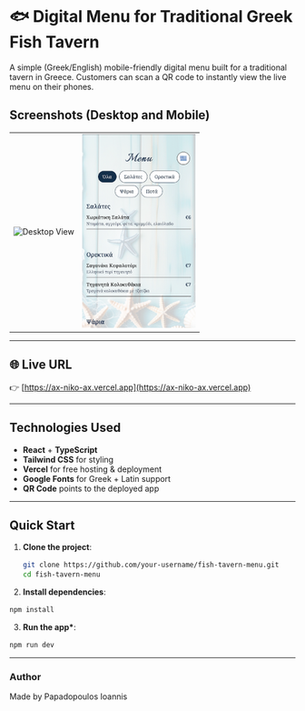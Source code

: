 # 🐟 Digital Menu for Traditional Greek Fish Tavern

A simple (Greek/English) mobile-friendly digital menu built for a traditional tavern in Greece. Customers can scan a QR code to instantly view the live menu on their phones.

## Screenshots (Desktop and Mobile)

<table>
  <tr>
    <td>
      <img src="./public/app-preview-laptop.png" alt="Desktop View" width="600" />
    </td>
    <td>
      <img src="./public/app-preview-phone.png" alt="Mobile View" width="200" />
    </td>
  </tr>
</table>

---

## 🌐 Live URL

👉 [https://ax-niko-ax.vercel.app](https://ax-niko-ax.vercel.app)

---

## Technologies Used

- **React** + **TypeScript**
- **Tailwind CSS** for styling
- **Vercel** for free hosting & deployment
- **Google Fonts** for Greek + Latin support
- **QR Code** points to the deployed app

---

## Quick Start

1. **Clone the project**:

   ```bash
   git clone https://github.com/your-username/fish-tavern-menu.git
   cd fish-tavern-menu
   ```

2. **Install dependencies**:

```bash
npm install
```

3. **Run the app\***:

```bash
npm run dev
```

---

### Author

Made by Papadopoulos Ioannis
